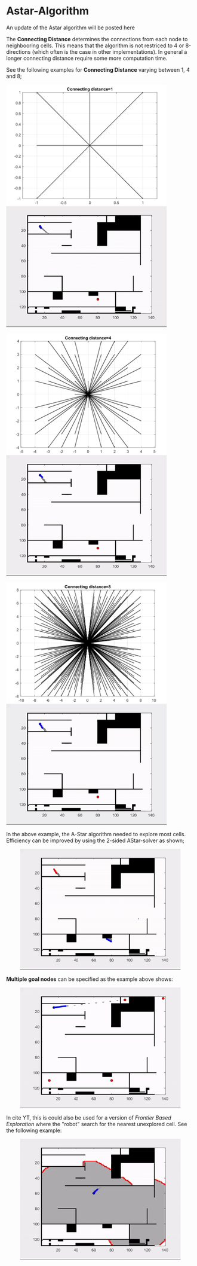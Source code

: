 # Astar-Algorithm
An update of the Astar algorithm will be posted here

The <strong>Connecting Distance</strong> determines the connections from each node to neighbooring cells.  This means that the algorithm is not restriced to 4 or 8-directions (which often is the case in other implementations). In general a longer connecting distance require some more computation time.  

See the following examples for <strong>Connecting Distance</strong> varying between 1, 4 and 8;

<img src="https://github.com/EinarUeland/Astar-Algorithm/blob/TestRnd/Figures/ASTARSHOWCon1.png"   width="430" height="323"> <img src="https://github.com/EinarUeland/Astar-Algorithm/blob/TestRnd/Figures/ASt3arC1.gif"   width="430" height="323">

<img src="https://github.com/EinarUeland/Astar-Algorithm/blob/TestRnd/Figures/ASTARSHOWCon4.png"   width="430" height="323"> <img src="https://github.com/EinarUeland/Astar-Algorithm/blob/TestRnd/Figures/ASt3arC4.gif"   width="430" height="323">

<img src="https://github.com/EinarUeland/Astar-Algorithm/blob/TestRnd/Figures/ASTARSHOWCon8.png"   width="430" height="323"> <img src="https://github.com/EinarUeland/Astar-Algorithm/blob/TestRnd/Figures/ASt3arC10.gif"   width="430" height="323">


In the above example, the A-Star algorithm needed to explore most cells. Efficiency can be improved by using the 2-sided AStar-solver as shown;  

<p align="center"><img src="https://github.com/EinarUeland/Astar-Algorithm/blob/TestRnd/Figures/2Sided.gif"   width="430" height="323"> 

<strong>Multiple goal nodes</strong> can be specified as the example above shows:
<p align="center"><img src="https://github.com/EinarUeland/Astar-Algorithm/blob/TestRnd/Figures/Multiple.gif"   width="430" height="323"> 

In cite YT, this is could also be used for a version of <em>Frontier Based Exploration</em>  where the "robot" search for the nearest unexplored cell. See the following example:

<p align="center"><img src="https://github.com/EinarUeland/Astar-Algorithm/blob/TestRnd/Figures/FRONTIER.gif"   width="430" height="323"> 



